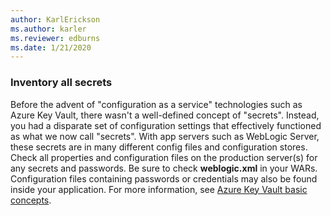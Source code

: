 ```yaml
---
author: KarlErickson
ms.author: karler
ms.reviewer: edburns
ms.date: 1/21/2020
---
```


### Inventory all secrets

Before the advent of "configuration as a service" technologies such as Azure Key Vault, there wasn't a well-defined concept of "secrets". Instead, you had a disparate set of configuration settings that effectively functioned as what we now call "secrets". With app servers such as WebLogic Server, these secrets are in many different config files and configuration stores. Check all properties and configuration files on the production server(s) for any secrets and passwords. Be sure to check **weblogic.xml** in your WARs. Configuration files containing passwords or credentials may also be found inside your application. For more information, see [Azure Key Vault basic concepts](/azure/key-vault/basic-concepts).
